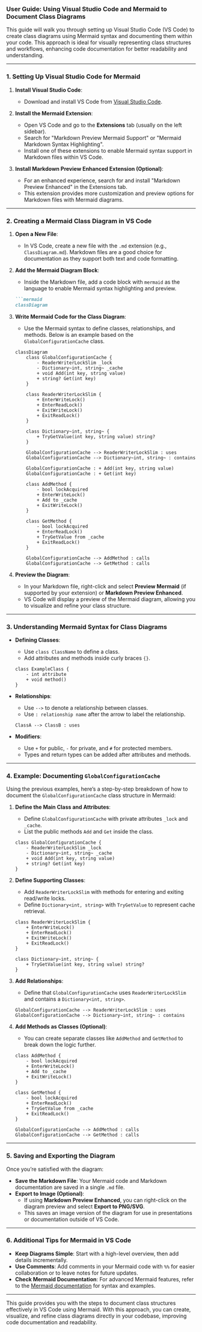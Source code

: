 ### User Guide: Using Visual Studio Code and Mermaid to Document Class Diagrams

This guide will walk you through setting up Visual Studio Code (VS Code) to create class diagrams using Mermaid syntax and documenting them within your code. This approach is ideal for visually representing class structures and workflows, enhancing code documentation for better readability and understanding.

---

### 1. **Setting Up Visual Studio Code for Mermaid**

1. **Install Visual Studio Code**:
   - Download and install VS Code from [Visual Studio Code](https://code.visualstudio.com/).
   
2. **Install the Mermaid Extension**:
   - Open VS Code and go to the **Extensions** tab (usually on the left sidebar).
   - Search for "Markdown Preview Mermaid Support" or "Mermaid Markdown Syntax Highlighting".
   - Install one of these extensions to enable Mermaid syntax support in Markdown files within VS Code.

3. **Install Markdown Preview Enhanced Extension (Optional)**:
   - For an enhanced experience, search for and install "Markdown Preview Enhanced" in the Extensions tab.
   - This extension provides more customization and preview options for Markdown files with Mermaid diagrams.

---

### 2. **Creating a Mermaid Class Diagram in VS Code**

1. **Open a New File**:
   - In VS Code, create a new file with the `.md` extension (e.g., `ClassDiagram.md`). Markdown files are a good choice for documentation as they support both text and code formatting.

2. **Add the Mermaid Diagram Block**:
   - Inside the Markdown file, add a code block with `mermaid` as the language to enable Mermaid syntax highlighting and preview.

   ```markdown
   ```mermaid
   classDiagram
   ```

3. **Write Mermaid Code for the Class Diagram**:
   - Use the Mermaid syntax to define classes, relationships, and methods. Below is an example based on the `GlobalConfigurationCache` class.

   ```mermaid
   classDiagram
       class GlobalConfigurationCache {
           - ReaderWriterLockSlim _lock
           - Dictionary~int, string~ _cache
           + void Add(int key, string value)
           + string? Get(int key)
       }

       class ReaderWriterLockSlim {
           + EnterWriteLock()
           + EnterReadLock()
           + ExitWriteLock()
           + ExitReadLock()
       }

       class Dictionary~int, string~ {
           + TryGetValue(int key, string value) string?
       }

       GlobalConfigurationCache --> ReaderWriterLockSlim : uses
       GlobalConfigurationCache --> Dictionary~int, string~ : contains

       GlobalConfigurationCache : + Add(int key, string value)
       GlobalConfigurationCache : + Get(int key)

       class AddMethod {
           - bool lockAcquired
           + EnterWriteLock()
           + Add to _cache
           + ExitWriteLock()
       }

       class GetMethod {
           - bool lockAcquired
           + EnterReadLock()
           + TryGetValue from _cache
           + ExitReadLock()
       }

       GlobalConfigurationCache --> AddMethod : calls
       GlobalConfigurationCache --> GetMethod : calls
   ```

4. **Preview the Diagram**:
   - In your Markdown file, right-click and select **Preview Mermaid** (if supported by your extension) or **Markdown Preview Enhanced**.
   - VS Code will display a preview of the Mermaid diagram, allowing you to visualize and refine your class structure.

---

### 3. **Understanding Mermaid Syntax for Class Diagrams**

- **Defining Classes**:
  - Use `class ClassName` to define a class.
  - Add attributes and methods inside curly braces `{}`.

  ```mermaid
  class ExampleClass {
      - int attribute
      + void method()
  }
  ```

- **Relationships**:
  - Use `-->` to denote a relationship between classes.
  - Use `: relationship name` after the arrow to label the relationship.

  ```mermaid
  ClassA --> ClassB : uses
  ```

- **Modifiers**:
  - Use `+` for public, `-` for private, and `#` for protected members.
  - Types and return types can be added after attributes and methods.

---

### 4. **Example: Documenting `GlobalConfigurationCache`**

Using the previous examples, here’s a step-by-step breakdown of how to document the `GlobalConfigurationCache` class structure in Mermaid:

1. **Define the Main Class and Attributes**:
   - Define `GlobalConfigurationCache` with private attributes `_lock` and `_cache`.
   - List the public methods `Add` and `Get` inside the class.

   ```mermaid
   class GlobalConfigurationCache {
       - ReaderWriterLockSlim _lock
       - Dictionary~int, string~ _cache
       + void Add(int key, string value)
       + string? Get(int key)
   }
   ```

2. **Define Supporting Classes**:
   - Add `ReaderWriterLockSlim` with methods for entering and exiting read/write locks.
   - Define `Dictionary<int, string>` with `TryGetValue` to represent cache retrieval.

   ```mermaid
   class ReaderWriterLockSlim {
       + EnterWriteLock()
       + EnterReadLock()
       + ExitWriteLock()
       + ExitReadLock()
   }

   class Dictionary~int, string~ {
       + TryGetValue(int key, string value) string?
   }
   ```

3. **Add Relationships**:
   - Define that `GlobalConfigurationCache` uses `ReaderWriterLockSlim` and contains a `Dictionary<int, string>`.

   ```mermaid
   GlobalConfigurationCache --> ReaderWriterLockSlim : uses
   GlobalConfigurationCache --> Dictionary~int, string~ : contains
   ```

4. **Add Methods as Classes (Optional)**:
   - You can create separate classes like `AddMethod` and `GetMethod` to break down the logic further.

   ```mermaid
   class AddMethod {
       - bool lockAcquired
       + EnterWriteLock()
       + Add to _cache
       + ExitWriteLock()
   }

   class GetMethod {
       - bool lockAcquired
       + EnterReadLock()
       + TryGetValue from _cache
       + ExitReadLock()
   }

   GlobalConfigurationCache --> AddMethod : calls
   GlobalConfigurationCache --> GetMethod : calls
   ```

---

### 5. **Saving and Exporting the Diagram**

Once you’re satisfied with the diagram:

- **Save the Markdown File**: Your Mermaid code and Markdown documentation are saved in a single `.md` file.
- **Export to Image (Optional)**:
  - If using **Markdown Preview Enhanced**, you can right-click on the diagram preview and select **Export to PNG/SVG**.
  - This saves an image version of the diagram for use in presentations or documentation outside of VS Code.

---

### 6. **Additional Tips for Mermaid in VS Code**

- **Keep Diagrams Simple**: Start with a high-level overview, then add details incrementally.
- **Use Comments**: Add comments in your Mermaid code with `%%` for easier collaboration or to leave notes for future updates.
- **Check Mermaid Documentation**: For advanced Mermaid features, refer to the [Mermaid documentation](https://mermaid-js.github.io/mermaid/#/) for syntax and examples.

---

This guide provides you with the steps to document class structures effectively in VS Code using Mermaid. With this approach, you can create, visualize, and refine class diagrams directly in your codebase, improving code documentation and readability.
